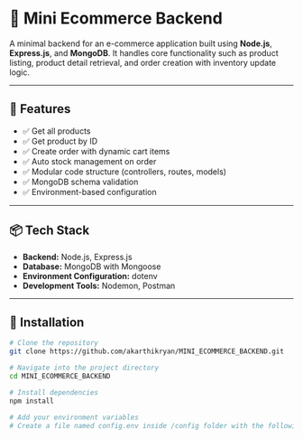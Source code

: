 # 🛒 Mini Ecommerce Backend

A minimal backend for an e-commerce application built using **Node.js**, **Express.js**, and **MongoDB**. It handles core functionality such as product listing, product detail retrieval, and order creation with inventory update logic.

---

## 🚀 Features

- ✅ Get all products
- ✅ Get product by ID
- ✅ Create order with dynamic cart items
- ✅ Auto stock management on order
- ✅ Modular code structure (controllers, routes, models)
- ✅ MongoDB schema validation
- ✅ Environment-based configuration

---

## 📦 Tech Stack

- **Backend:** Node.js, Express.js
- **Database:** MongoDB with Mongoose
- **Environment Configuration:** dotenv
- **Development Tools:** Nodemon, Postman

---

## 🔧 Installation

```bash
# Clone the repository
git clone https://github.com/akarthikryan/MINI_ECOMMERCE_BACKEND.git

# Navigate into the project directory
cd MINI_ECOMMERCE_BACKEND

# Install dependencies
npm install

# Add your environment variables
# Create a file named config.env inside /config folder with the following:
